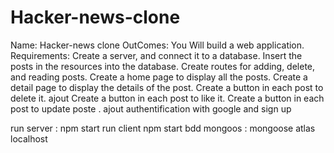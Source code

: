 
# Hacker-news-clone
Name: Hacker-news clone
OutComes:  You Will build a web application.
Requirements: 
Create a server, and connect it to a database.
Insert the posts in the resources into the database.
Create routes for adding, delete, and reading posts.
Create a home page to display all the posts.
Create a detail page to display the details of the post.
Create a button in each post to delete it.
ajout
Create a button in each post to like it.
Create a button in each post to update poste .
ajout
authentification with google and sign up 

run server : npm start
run client npm start
bdd mongoos :
mongoose atlas 
localhost



